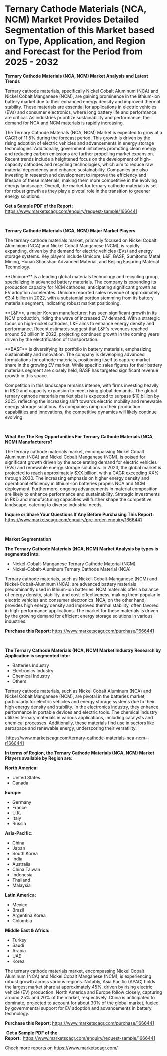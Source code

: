 <p><h1>Ternary Cathode Materials (NCA, NCM) Market Provides Detailed Segmentation of this Market based on Type, Application, and Region and Forecast for the Period from 2025 - 2032</h1></p><p><strong>Ternary Cathode Materials (NCA, NCM) Market Analysis and Latest Trends</strong></p>
<p><p>Ternary cathode materials, specifically Nickel Cobalt Aluminum (NCA) and Nickel Cobalt Manganese (NCM), are gaining prominence in the lithium-ion battery market due to their enhanced energy density and improved thermal stability. These materials are essential for applications in electric vehicles (EVs) and consumer electronics, where long battery life and performance are critical. As industries prioritize sustainability and performance, the demand for NCA and NCM materials is rapidly increasing.</p><p>The Ternary Cathode Materials (NCA, NCM) Market is expected to grow at a CAGR of 11.5% during the forecast period. This growth is driven by the rising adoption of electric vehicles and advancements in energy storage technologies. Additionally, government initiatives promoting clean energy and reducing carbon emissions are further propelling market expansion. Recent trends include a heightened focus on the development of high-capacity cathodes and recycling technologies, which aim to reduce raw material dependency and enhance sustainability. Companies are also investing in research and development to improve the efficiency and lifespan of these materials, making them more competitive in the evolving energy landscape. Overall, the market for ternary cathode materials is set for robust growth as they play a pivotal role in the transition to greener energy solutions.</p></p>
<p><strong>Get a Sample PDF of the Report:&nbsp;</strong> <a href="https://www.marketscagr.com/enquiry/request-sample/1666441?utm_campaign=2480&utm_medium=2&utm_source=Github&utm_content=ia&utm_term=02042025&utm_id=ternary-cathode-materials-nca-ncm">https://www.marketscagr.com/enquiry/request-sample/1666441</a></p>
<p>&nbsp;</p>
<p><strong>Ternary Cathode Materials (NCA, NCM) Major Market Players</strong></p>
<p><p>The ternary cathode materials market, primarily focused on Nickel Cobalt Aluminium (NCA) and Nickel Cobalt Manganese (NCM), is rapidly expanding, driven by the demand for electric vehicles (EVs) and energy storage systems. Key players include Umicore, L&F, BASF, Sumitomo Metal Mining, Hunan Shanshan Advanced Material, and Beijing Easpring Material Technology.</p><p>**Umicore** is a leading global materials technology and recycling group, specializing in advanced battery materials. The company is expanding its production capacity for NCM cathodes, anticipating significant growth as EV adoption accelerates. Umicore reported sales revenue of approximately €3.4 billion in 2022, with a substantial portion stemming from its battery materials segment, indicating robust market positioning.</p><p>**L&F**, a major Korean manufacturer, has seen significant growth in its NCM production, riding the wave of increased EV demand. With a strategic focus on high-nickel cathodes, L&F aims to enhance energy density and performance. Recent estimates suggest that L&F's revenues reached around $2 billion in 2022, projecting continued growth in the coming years driven by the electrification of transportation.</p><p>**BASF** is diversifying its portfolio in battery materials, emphasizing sustainability and innovation. The company is developing advanced formulations for cathode materials, positioning itself to capture market share in the growing EV market. While specific sales figures for their battery materials segment are closely held, BASF has targeted significant revenue growth in this space.</p><p>Competition in this landscape remains intense, with firms investing heavily in R&D and capacity expansion to meet rising global demands. The global ternary cathode materials market size is expected to surpass $10 billion by 2025, reflecting the increasing shift towards electric mobility and renewable energy storage solutions. As companies ramp up their production capabilities and innovations, the competitive dynamics will likely continue evolving.</p></p>
<p>&nbsp;</p>
<p><strong>What Are The Key Opportunities For Ternary Cathode Materials (NCA, NCM) Manufacturers?</strong></p>
<p><p>The ternary cathode materials market, encompassing Nickel Cobalt Aluminum (NCA) and Nickel Cobalt Manganese (NCM), is poised for significant growth driven by the accelerating demand for electric vehicles (EVs) and renewable energy storage solutions. In 2023, the global market is projected to reach approximately $XX billion, with a CAGR exceeding XX% through 2030. The increasing emphasis on higher energy density and operational efficiency in lithium-ion batteries propels NCA and NCM deployment. Furthermore, ongoing advancements in material composition are likely to enhance performance and sustainability. Strategic investments in R&D and manufacturing capacities will further shape the competitive landscape, catering to diverse industrial needs.</p></p>
<p><strong>Inquire or Share Your Questions If Any Before Purchasing This Report:</strong> <a href="https://www.marketscagr.com/enquiry/pre-order-enquiry/1666441?utm_campaign=2480&utm_medium=2&utm_source=Github&utm_content=ia&utm_term=02042025&utm_id=ternary-cathode-materials-nca-ncm">https://www.marketscagr.com/enquiry/pre-order-enquiry/1666441</a></p>
<p>&nbsp;</p>
<p><strong>Market Segmentation</strong></p>
<p><strong>The Ternary Cathode Materials (NCA, NCM) Market Analysis by types is segmented into:</strong></p>
<p><ul><li>Nickel-Cobalt-Manganese Ternary Cathode Material (NCM)</li><li>Nickel-Cobalt-Aluminum Ternary Cathode Material (NCA)</li></ul></p>
<p><p>Ternary cathode materials, such as Nickel-Cobalt-Manganese (NCM) and Nickel-Cobalt-Aluminum (NCA), are advanced battery materials predominantly used in lithium-ion batteries. NCM materials offer a balance of energy density, stability, and cost-effectiveness, making them popular in electric vehicles and consumer electronics. NCA, on the other hand, provides high energy density and improved thermal stability, often favored in high-performance applications. The market for these materials is driven by the growing demand for efficient energy storage solutions in various industries.</p></p>
<p><strong>Purchase this Report:&nbsp;</strong><a href="https://www.marketscagr.com/purchase/1666441?utm_campaign=2480&utm_medium=2&utm_source=Github&utm_content=ia&utm_term=02042025&utm_id=ternary-cathode-materials-nca-ncm">https://www.marketscagr.com/purchase/1666441</a></p>
<p>&nbsp;</p>
<p><strong>The Ternary Cathode Materials (NCA, NCM) Market Industry Research by Application is segmented into:</strong></p>
<p><ul><li>Batteries Industry</li><li>Electronics Industry</li><li>Chemical Industry</li><li>Others</li></ul></p>
<p><p>Ternary cathode materials, such as Nickel Cobalt Aluminum (NCA) and Nickel Cobalt Manganese (NCM), are pivotal in the batteries market, particularly for electric vehicles and energy storage systems due to their high energy density and stability. In the electronics industry, they enhance performance in portable devices and electric tools. The chemical industry utilizes ternary materials in various applications, including catalysts and chemical processes. Additionally, these materials find use in sectors like aerospace and renewable energy, underscoring their versatility.</p></p>
<p><a href="https://www.marketscagr.com/ternary-cathode-materials-nca-ncm--r1666441?utm_campaign=2480&utm_medium=2&utm_source=Github&utm_content=ia&utm_term=02042025&utm_id=ternary-cathode-materials-nca-ncm">&nbsp;https://www.marketscagr.com/ternary-cathode-materials-nca-ncm--r1666441</a></p>
<p><strong>In terms of Region, the Ternary Cathode Materials (NCA, NCM) Market Players available by Region are:</strong></p>
<p>
    <p> <strong> North America: </strong>
        <ul>
            <li>United States</li>
            <li>Canada</li>
        </ul>
        </p> 
    <p> <strong> Europe: </strong>
        <ul>
            <li>Germany</li>
            <li>France</li>
            <li>U.K.</li>
            <li>Italy</li>
            <li>Russia</li>
        </ul>
        </p> 
    <p> <strong> Asia-Pacific: </strong>
        <ul>
            <li>China</li>
            <li>Japan</li>
            <li>South Korea</li>
            <li>India</li>
            <li>Australia</li>
            <li>China Taiwan</li>
            <li>Indonesia</li>
            <li>Thailand</li>
            <li>Malaysia</li>
        </ul>
        </p> 
    <p> <strong> Latin America: </strong>
        <ul>
            <li>Mexico</li>
            <li>Brazil</li>
            <li>Argentina Korea</li>
            <li>Colombia</li>
        </ul>
        </p> 
    <p> <strong> Middle East & Africa: </strong>
        <ul>
            <li>Turkey</li>
            <li>Saudi</li>
            <li>Arabia</li>
            <li>UAE</li>
            <li>Korea</li>
        </ul>
    </p>
    </p>
<p><p>The ternary cathode materials market, encompassing Nickel Cobalt Aluminum (NCA) and Nickel Cobalt Manganese (NCM), is experiencing robust growth across various regions. Notably, Asia Pacific (APAC) holds the largest market share at approximately 45%, driven by rising electric vehicle (EV) production. North America and Europe follow closely, capturing around 25% and 20% of the market, respectively. China is anticipated to dominate, projected to account for about 30% of the global market, fueled by governmental support for EV adoption and advancements in battery technology.</p></p>
<p><strong>Purchase this Report: </strong><a href="https://www.marketscagr.com/purchase/1666441?utm_campaign=2480&utm_medium=2&utm_source=Github&utm_content=ia&utm_term=02042025&utm_id=ternary-cathode-materials-nca-ncm">https://www.marketscagr.com/purchase/1666441</a></p>
<p>&nbsp;<strong>Get a Sample PDF of the Report:&nbsp;&nbsp;</strong><a href="https://www.marketscagr.com/enquiry/request-sample/1666441?utm_campaign=2480&utm_medium=2&utm_source=Github&utm_content=ia&utm_term=02042025&utm_id=ternary-cathode-materials-nca-ncm">https://www.marketscagr.com/enquiry/request-sample/1666441</a></p>
<p><strong></strong></p>
<p>Check more reports on <a href="https://www.marketscagr.com/?utm_campaign=2480&utm_medium=2&utm_source=Github&utm_content=ia&utm_term=02042025&utm_id=ternary-cathode-materials-nca-ncm">https://www.marketscagr.com/</a></p>